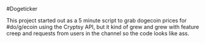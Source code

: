 #Dogeticker

This project started out as a 5 minute script to grab dogecoin prices for #do/g/ecoin using the Cryptsy API,
but it kind of grew and grew with feature creep and requests from users in the channel so the code looks like
ass.